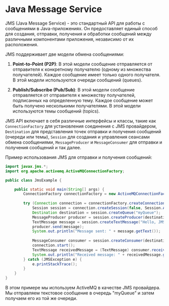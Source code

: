 # Java Message Service

JMS (Java Message Service) - это стандартный API для работы с сообщениями в Java-приложениях. Он предоставляет единый способ для создания, отправки, получения и обработки сообщений между различными компонентами приложения, независимо от их расположения.

JMS поддерживает две модели обмена сообщениями:

1. **Point-to-Point (P2P)**: В этой модели сообщение отправляется от отправителя к конкретному получателю (одному из множества получателей). Каждое сообщение имеет только одного получателя. В этой модели используются очереди сообщений (queues).

2. **Publish/Subscribe (Pub/Sub)**: В этой модели сообщение отправляется от отправителя к множеству получателей, подписанных на определенную тему. Каждое сообщение может быть получено несколькими получателями. В этой модели используются темы сообщений (topics).

JMS API включает в себя различные интерфейсы и классы, такие как `ConnectionFactory` для установления соединения с JMS провайдером, `Destination` для представления точек отправки и получения сообщений (очереди или темы), `Session` для создания и управления сеансами обмена сообщениями, `MessageProducer` и `MessageConsumer` для отправки и получения сообщений и так далее.

Пример использования JMS для отправки и получения сообщений:

```java
import javax.jms.*;
import org.apache.activemq.ActiveMQConnectionFactory;

public class JmsExample {

    public static void main(String[] args) {
        ConnectionFactory connectionFactory = new ActiveMQConnectionFactory("tcp://localhost:61616");
        
        try (Connection connection = connectionFactory.createConnection()) {
            Session session = connection.createSession(false, Session.AUTO_ACKNOWLEDGE);
            Destination destination = session.createQueue("myQueue");
            MessageProducer producer = session.createProducer(destination);
            TextMessage message = session.createTextMessage("Hello, JMS!");
            producer.send(message);
            System.out.println("Message sent: " + message.getText());
            
            MessageConsumer consumer = session.createConsumer(destination);
            connection.start();
            TextMessage receivedMessage = (TextMessage) consumer.receive();
            System.out.println("Received message: " + receivedMessage.getText());
        } catch (JMSException e) {
            e.printStackTrace();
        }
    }
}
```

В этом примере мы используем ActiveMQ в качестве JMS провайдера. Мы отправляем текстовое сообщение в очередь "myQueue" и затем получаем его из той же очереди.